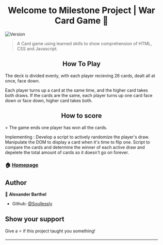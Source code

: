 <h1 align="center">Welcome to Milestone Project | War Card Game 👋</h1>
<p>
  <img alt="Version" src="https://img.shields.io/badge/version-0.2-blue.svg?cacheSeconds=2592000" />
</p>

> A Card game using learned skills to show comprehension of HTML, CSS and Javascript.

<h2 align="center">How To Play</h2>
The deck is divided evenly, with each player recieving 26 cards, dealt all at once, face down.

Each player turns up a card at the same time, and the higher card takes both draws.
If the cards are the same, each player turns up one card face down or face down, higher card takes both.

<h2 align="center">How to score</h2>
> The game ends one player has won all the cards.


Implementing : 
Develop a script to actively randomize the player's draw.
Manipulate the DOM to display a card when it's time to flip one.
Script to compare the cards and determine the winner of each active draw and depelete the total amount of cards so it doesn't go on forever.



### 🏠 [Homepage](https://github.com/Soullessly/Milestone-Project-I)

## Author

👤 **Alexander Barthel**

* Github: [@Soullessly](https://github.com/Soullessly)

## Show your support

Give a ⭐️ if this project taught you something!

***
